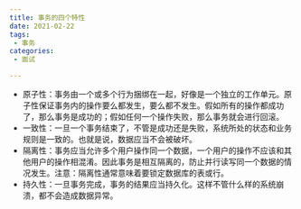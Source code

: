 ```yaml
---
title: 事务的四个特性
date: 2021-02-22
tags:
 - 事务
categories:
 - 面试

---
```




- 原子性：事务由一个或多个行为捆绑在一起，好像是一个独立的工作单元。原子性保证事务内的操作要么都发生，要么都不发生。假如所有的操作都成功了，那么事务是成功的；假如任何一个操作失败，那么事务就会进行回滚。
- 一致性：一旦一个事务结束了，不管是成功还是失败，系统所处的状态和业务规则是一致的。也就是说，数据应当不会被破坏。
- 隔离性：事务应当允许多个用户操作同一个数据，一个用户的操作不应该和其他用户的操作相混淆。因此事务是相互隔离的，防止并行读写同一个数据的情况发生。注意：隔离性通常意味着要锁定数据库的表或行。
- 持久性：一旦事务完成，事务的结果应当持久化。这样不管什么样的系统崩溃，都不会造成数据异常。